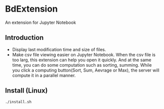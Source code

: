 # BdExtension
An extension for Jupyter Notebook

## Introduction
- Display last modification time and size of files.
- Make csv file viewing easier on Jupyter Notebook. When the csv file is too larg, this extension can help you open it quickly. And at the same time, you can do some computation such as sorting, summing. While you click a computing button(Sort, Sum, Aevrage or Max), the server will compute it in a parallel manner.

## Install (Linux)
```
./install.sh
```
